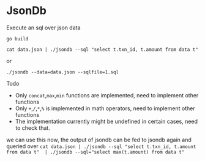 JsonDb
==

Execute an sql over json data

`go build`
                                                                       
`cat data.json | ./jsondb --sql "select t.txn_id, t.amount from data t"`

or

`./jsondb --data=data.json --sqlfile=1.sql`


Todo
- Only `concat`,`max`,`min` functions are implemented, need to implement other functions
- Only `+`,`/`,`*`,`%` is implemented in math operators, need to implement other functions
- The implementation currently might be undefined in certain cases, need to check that.


we can use this now, the output of jsondb can be fed to jsondb again and queried over
`cat data.json | ./jsondb --sql "select t.txn_id, t.amount from data t"  | ./jsondb --sql="select max(t.amount) from data t"`

